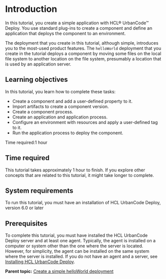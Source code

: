 # Introduction

In this tutorial, you create a simple application with HCL® UrbanCode™ Deploy. You use standard plug-ins to create a component and define an application that deploys the component to an environment.

The deployment that you create in this tutorial, although simple, introduces you to the most-used product features. The `helloWorld` deployment that you create in the tutorial deploys a component by moving some files on the local file system to another location on the file system, presumably a location that is used by an application server.

## Learning objectives

In this tutorial, you learn how to complete these tasks:

-   Create a component and add a user-defined property to it.
-   Import artifacts to create a component version.
-   Create a component process.
-   Create an application and application process.
-   Configure an environment with resources and apply a user-defined tag to it.
-   Run the application process to deploy the component.

Time required:1 hour

## Time required

This tutorial takes approximately 1 hour to finish. If you explore other concepts that are related to this tutorial, it might take longer to complete.

## System requirements

To run this tutorial, you must have an installation of HCL UrbanCode Deploy, version 6.0 or later

## Prerequisites

To complete this tutorial, you must have installed the HCL UrbanCode Deploy server and at least one agent. Typically, the agent is installed on a computer or system other than the one where the server is located. However, for simplicity, the agent can be installed on the same system where the server is installed. If you do not have an agent and a server, see [Installing HCL UrbanCode Deploy](../../com.ibm.udeploy.install.doc/topics/install_ch.md).

**Parent topic:** [Create a simple helloWorld deployment](../../com.ibm.udeploy.tutorial.doc/topics/quickstart_abstract.md)


